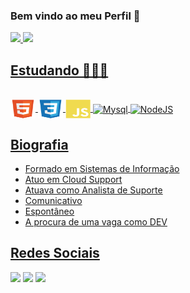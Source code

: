 ### Bem vindo ao meu Perfil 👋

<div>
  <a href="https://github.com/DannielMts">
  <img height="180em" src="https://github-readme-stats.vercel.app/api?username=DannielMts&show_icons=true&theme=dark&include_all_commits=true&count_private=true"/>
  <img height="180em" src="https://github-readme-stats.vercel.app/api/top-langs/?username=DannielMts&layout=compact&langs_count=7&theme=dark"/>
</div>
 
 ## Estudando 👨🏽‍💻 
 <div style="display: inline_block"><br>
  <img align="center" alt="HTML" height="30" width="40" src="https://raw.githubusercontent.com/devicons/devicon/master/icons/html5/html5-original.svg">
  <img align="center" alt="CSS" height="30" width="40" src="https://raw.githubusercontent.com/devicons/devicon/master/icons/css3/css3-original.svg">
  <img align="center" alt="Js" height="30" width="40" src="https://raw.githubusercontent.com/devicons/devicon/master/icons/javascript/javascript-plain.svg">
  <img align="center" alt="Mysql" height="30" width="40" src="https://icongr.am/devicon/mysql-original-wordmark.svg?size=75&color=currentColor">
  <img align="center" alt="NodeJS" height="30" width="40" src="https://icongr.am/devicon/nodejs-original-wordmark.svg?size=75&color=currentColor">
   
</div>
 
## Biografia
  - Formado em Sistemas de Informação
  - Atuo em Cloud Support
  - Atuava como Analista de Suporte
  - Comunicativo
  - Espontâneo
  - A procura de uma vaga como DEV
  
## Redes Sociais
  
  <a href="https://instagram.com/DannielMts" target="_blank"><img src="https://img.shields.io/badge/-Instagram-%23E4405F?style=for-the-badge&logo=instagram&logoColor=white" target="_blank"></a>
  <a href = "mailto:dannieleber@gmail.com"><img src="https://img.shields.io/badge/-Gmail-%23333?style=for-the-badge&logo=gmail&logoColor=white" target="_blank"></a>
  <a href="https://www.linkedin.com/in/DannielMts" target="_blank"><img src="https://img.shields.io/badge/-LinkedIn-%230077B5?style=for-the-badge&logo=linkedin&logoColor=white" target="_blank"></a> 
